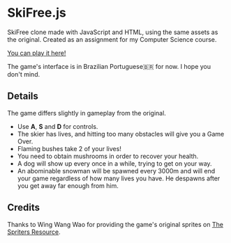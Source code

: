 # SkiFree.js

SkiFree clone made with JavaScript and HTML, using the same assets as the original. Created as an assignment for my Computer Science course.

[You can play it here!](https://tumut.github.io/SkiFree.js)

The game's interface is in Brazilian Portuguese🇧🇷 for now. I hope you don't mind.

## Details

The game differs slightly in gameplay from the original.

* Use **A**, **S** and **D** for controls.
* The skier has lives, and hitting too many obstacles will give you a Game Over.
* Flaming bushes take 2 of your lives!
* You need to obtain mushrooms in order to recover your health.
* A dog will show up every once in a while, trying to get on your way.
* An abominable snowman will be spawned every 3000m and will end your game regardless of how many lives you have. He despawns after you get away far enough from him.

## Credits

Thanks to Wing Wang Wao for providing the game's original sprites on [The Spriters Resource](https://www.spriters-resource.com/pc_computer/skifree/).

